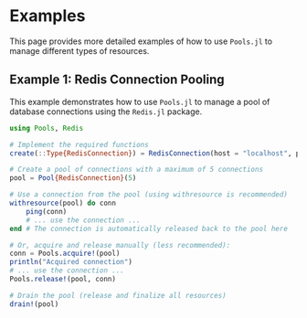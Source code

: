 # Examples

This page provides more detailed examples of how to use `Pools.jl` to manage different types of resources.

## Example 1: Redis Connection Pooling

This example demonstrates how to use `Pools.jl` to manage a pool of database connections using the `Redis.jl` package.

```julia
using Pools, Redis

# Implement the required functions
create(::Type{RedisConnection}) = RedisConnection(host = "localhost", port = 6379, db = 3)

# Create a pool of connections with a maximum of 5 connections
pool = Pool{RedisConnection}(5)

# Use a connection from the pool (using withresource is recommended)
withresource(pool) do conn
    ping(conn)
    # ... use the connection ...
end # The connection is automatically released back to the pool here

# Or, acquire and release manually (less recommended):
conn = Pools.acquire!(pool)
println("Acquired connection")
# ... use the connection ...
Pools.release!(pool, conn)

# Drain the pool (release and finalize all resources)
drain!(pool)
```
